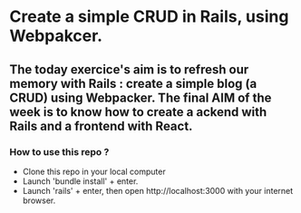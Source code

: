 # Create a simple CRUD in Rails, using Webpakcer.

## The today exercice's aim is to refresh our memory with Rails : create a simple blog (a CRUD) using Webpacker. The final AIM of the week is to know how to create a ackend with Rails and a frontend with React.

### How to use this repo ?
- Clone this repo in your local computer 
- Launch 'bundle install' + enter.
- Launch 'rails' + enter, then open http://localhost:3000 with your internet browser.